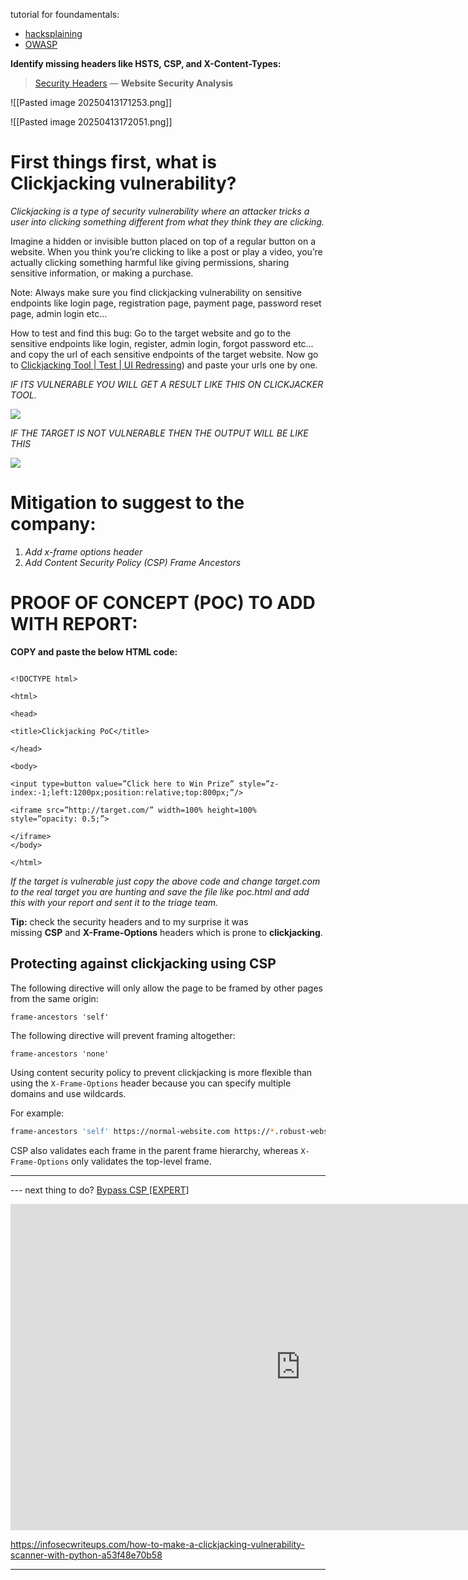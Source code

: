 

tutorial for foundamentals:

 - [hacksplaining](https://www.hacksplaining.com/lessons/click-jacking/start)
 - [OWASP](https://owasp.org/www-project-web-security-testing-guide/v42/4-Web_Application_Security_Testing/11-Client-side_Testing/09-Testing_for_Clickjacking)

**Identify missing headers like HSTS, CSP, and X-Content-Types:**

>  [Security Headers](https://securityheaders.com/) — **Website Security Analysis**

![[Pasted image 20250413171253.png]]

![[Pasted image 20250413172051.png]]

# First things first, what is Clickjacking vulnerability?

_Clickjacking is a type of security vulnerability where an attacker tricks a user into clicking something different from what they think they are clicking._

Imagine a hidden or invisible button placed on top of a regular button on a website. When you think you’re clicking to like a post or play a video, you’re actually clicking something harmful like giving permissions, sharing sensitive information, or making a purchase.

Note: Always make sure you find clickjacking vulnerability on sensitive endpoints like login page, registration page, payment page, password reset page, admin login etc…

How to test and find this bug:
Go to the target website and go to the sensitive endpoints like login, register, admin login, forgot password etc… and copy the url of each sensitive endpoints of the target website.
Now go to [Clickjacking Tool | Test | UI Redressing](https://clickjacker.io/))  and paste your urls one by one.


_IF ITS VULNERABLE YOU WILL GET A RESULT LIKE THIS ON CLICKJACKER TOOL._

![](https://miro.medium.com/v2/resize:fit:875/1*M2VvRkN06sjDjz47Hu-HJA@2x.jpeg)

_IF THE TARGET IS NOT VULNERABLE THEN THE OUTPUT WILL BE LIKE THIS_

![](https://miro.medium.com/v2/resize:fit:875/1*82YVeJOsb0jJ3x9C7ZiAvg@2x.jpeg)

# Mitigation to suggest to the company:

1. _Add x-frame options header_
2. _Add Content Security Policy (CSP) Frame Ancestors_
# PROOF OF CONCEPT (POC) TO ADD WITH REPORT:

**COPY and paste the below HTML code:**
```

<!DOCTYPE html>

<html>

<head>

<title>Clickjacking PoC</title>

</head>

<body>

<input type=button value=”Click here to Win Prize” style=”z-index:-1;left:1200px;position:relative;top:800px;”/>

<iframe src=”http://target.com/” width=100% height=100% style=”opacity: 0.5;”>

</iframe>
</body>

</html>

```
_If the target is vulnerable just copy the above code and change target.com to the real target you are hunting and save the file like poc.html and add this with your report and sent it to the triage team._


**Tip:** check the security headers and to my surprise it was missing **CSP** and **X-Frame-Options** headers which is prone to **clickjacking**.

## Protecting against clickjacking using CSP

The following directive will only allow the page to be framed by other pages from the same origin:

`frame-ancestors 'self'`

The following directive will prevent framing altogether:

`frame-ancestors 'none'`

Using content security policy to prevent clickjacking is more flexible than using the `X-Frame-Options` header because you can specify multiple domains and use wildcards. 

For example:

```bash
frame-ancestors 'self' https://normal-website.com https://*.robust-website.com
```

CSP also validates each frame in the parent frame hierarchy, whereas `X-Frame-Options` only validates the top-level frame.


----

--- next thing to do?  [Bypass CSP [EXPERT]](https://portswigger.net/web-security/cross-site-scripting/content-security-policy#bypassing-csp-with-policy-injection) 

<iframe width="928" height="522" src="https://www.youtube.com/embed/HnI0w156rtw" title="MetaMask - stealing ETH by exploiting clickjacking - $120,000 bug bounty" frameborder="0" allow="accelerometer; autoplay; clipboard-write; encrypted-media; gyroscope; picture-in-picture; web-share" referrerpolicy="strict-origin-when-cross-origin" allowfullscreen></iframe>


https://infosecwriteups.com/how-to-make-a-clickjacking-vulnerability-scanner-with-python-a53f48e70b58


---

